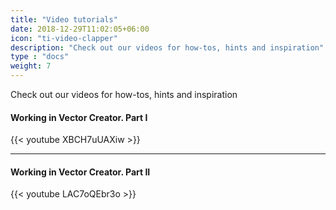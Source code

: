 ```yaml
---
title: "Video tutorials"
date: 2018-12-29T11:02:05+06:00
icon: "ti-video-clapper"
description: "Check out our videos for how-tos, hints and inspiration"
type : "docs"
weight: 7
---
```


Check out our videos for how-tos, hints and inspiration

#### Working in Vector Creator. Part I

{{< youtube XBCH7uUAXiw >}}


<hr>

#### Working in Vector Creator. Part II

{{< youtube LAC7oQEbr3o >}}

